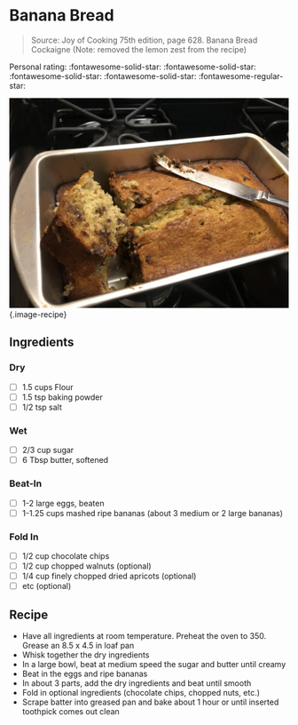 # Banana Bread

> Source: Joy of Cooking 75th edition, page 628. Banana Bread Cockaigne (Note: removed the lemon zest from the recipe)

<!-- {cts} rating=4; (User can specify rating on scale of 1-5) -->

Personal rating: :fontawesome-solid-star: :fontawesome-solid-star: :fontawesome-solid-star: :fontawesome-solid-star: :fontawesome-regular-star:

<!-- {cte} -->

<!-- {cts} name_image=banana_bread.jpeg; (User can specify image name) -->

![banana_bread.jpeg](./banana_bread.jpeg){.image-recipe}

<!-- {cte} -->

## Ingredients

### Dry

- [ ] 1.5 cups Flour
- [ ] 1.5 tsp baking powder
- [ ] 1/2 tsp salt

### Wet

- [ ] 2/3 cup sugar
- [ ] 6 Tbsp butter, softened

### Beat-In

- [ ] 1-2 large eggs, beaten
- [ ] 1-1.25 cups mashed ripe bananas (about 3 medium or 2 large bananas)

### Fold In

- [ ] 1/2 cup chocolate chips
- [ ] 1/2 cup chopped walnuts (optional)
- [ ] 1/4 cup finely chopped dried apricots (optional)
- [ ] etc (optional)

## Recipe

- Have all ingredients at room temperature. Preheat the oven to 350. Grease an 8.5 x 4.5 in loaf pan
- Whisk together the dry ingredients
- In a large bowl, beat at medium speed the sugar and butter until creamy
- Beat in the eggs and ripe bananas
- In about 3 parts, add the dry ingredients and beat until smooth
- Fold in optional ingredients (chocolate chips, chopped nuts, etc.)
- Scrape batter into greased pan and bake about 1 hour or until inserted toothpick comes out clean
